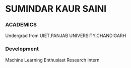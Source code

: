 # SUMINDAR KAUR SAINI

### ACADEMICS

Undergrad from UIET,PANJAB UNIVERSITY,CHANDIGARH

### Development

Machine Learning Enthusiast
Research Intern


